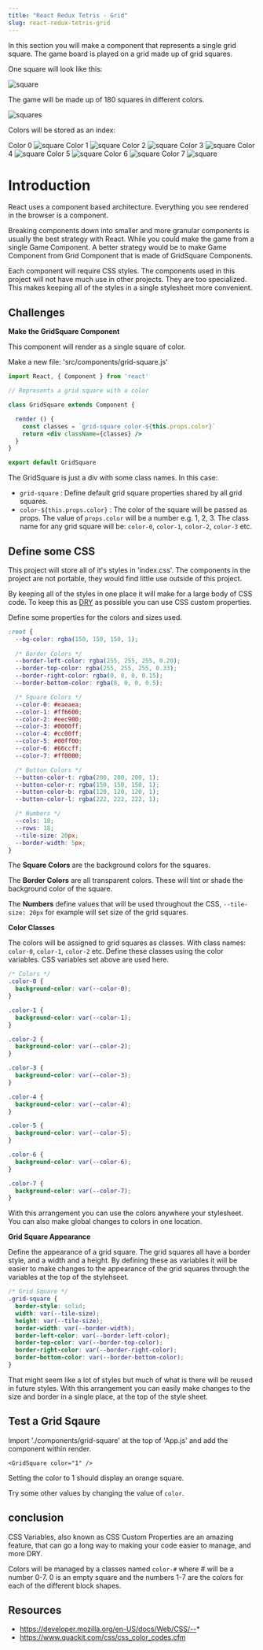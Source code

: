 ```yaml
---
title: "React Redux Tetris - Grid"
slug: react-redux-tetris-grid
---
```


In this section you will make a component that represents a single 
grid square. The game board is played on a grid made up of grid 
squares. 

One square will look like this: 

![square](assets/square.png)

The game will be made up of 180 squares in different colors. 

![squares](assets/squares.png)

Colors will be stored as an index:

Color 0 ![square](assets/square-0.png)
Color 1 ![square](assets/square-1.png)
Color 2 ![square](assets/square-2.png)
Color 3 ![square](assets/square-3.png)
Color 4 ![square](assets/square-4.png)
Color 5 ![square](assets/square-5.png)
Color 6 ![square](assets/square-6.png)
Color 7 ![square](assets/square-7.png)

# Introduction 

React uses a component based architecture. Everything you see 
rendered in the browser is a component. 

Breaking components down into smaller and more granular 
components is usually the best strategy with React. While you 
could make the game from a single Game Component. A better 
strategy would be to make Game Component from Grid Component 
that is made of GridSquare Components. 
 
Each component will require CSS styles. The components used in 
this project will not have much use in other projects. They are 
too specialized. This makes keeping all of the styles in a single 
stylesheet more convenient. 

## Challenges

**Make the GridSquare Component**

This component will render as a single square of color. 

Make a new file: 'src/components/grid-square.js'

```jsx
import React, { Component } from 'react'

// Represents a grid square with a color

class GridSquare extends Component {

  render () {
    const classes = `grid-square color-${this.props.color}`
    return <div className={classes} />
  }
}

export default GridSquare
```

The GridSquare is just a div with some class names. In this 
case: 

- `grid-square` : Define default grid square properties shared by all grid squares.
- `color-${this.props.color}` : The color of the square will be 
passed as props. The value of `props.color` will be a number e.g. 1, 2, 3. 
The class name for any grid square will be: `color-0`, `color-1`, 
`color-2`, `color-3` etc. 

## Define some CSS

This project will store all of it's styles in 'index.css'. The 
components in the project are not portable, they would find 
little use outside of this project. 

By keeping all of the styles in one place it will make for a 
large body of CSS code. To keep this as [DRY](https://en.wikipedia.org/wiki/Don%27t_repeat_yourself) 
as possible you can use CSS custom properties.

Define some properties for the colors and sizes used. 

```css
:root {
  --bg-color: rgba(150, 150, 150, 1);
  
  /* Border Colors */
  --border-left-color: rgba(255, 255, 255, 0.20);
  --border-top-color: rgba(255, 255, 255, 0.33);
  --border-right-color: rgba(0, 0, 0, 0.15);
  --border-bottom-color: rgba(0, 0, 0, 0.5);

  /* Square Colors */
  --color-0: #eaeaea;
  --color-1: #ff6600;
  --color-2: #eec900;
  --color-3: #0000ff;
  --color-4: #cc00ff;
  --color-5: #00ff00;
  --color-6: #66ccff;
  --color-7: #ff0000;

  /* Button Colors */
  --button-color-t: rgba(200, 200, 200, 1);
  --button-color-r: rgba(150, 150, 150, 1);
  --button-color-b: rgba(120, 120, 120, 1);
  --button-color-l: rgba(222, 222, 222, 1);

  /* Numbers */
  --cols: 10;
  --rows: 18;
  --tile-size: 20px;
  --border-width: 5px;
}
```

The **Square Colors** are the background colors for the 
squares. 

The **Border Colors** are all transparent colors. These will 
tint or shade the background color of the square. 

The **Numbers** define values that will be used throughout 
the CSS, `--tile-size: 20px` for example will set size of 
the grid squares.

**Color Classes**

The colors will be assigned to grid squares as classes. 
With class names: `color-0`, `color-1`, `color-2` etc. 
Define these classes using the color variables. CSS 
variables set above are used here. 

```css
/* Colors */
.color-0 {
  background-color: var(--color-0);
}

.color-1 {
  background-color: var(--color-1);
}

.color-2 {
  background-color: var(--color-2);
}

.color-3 {
  background-color: var(--color-3);
}

.color-4 {
  background-color: var(--color-4);
}

.color-5 {
  background-color: var(--color-5);
}

.color-6 {
  background-color: var(--color-6);
}

.color-7 {
  background-color: var(--color-7);
}
```

With this arrangement you can use the colors anywhere your 
stylesheet. You can also make global changes to colors in 
one location. 

**Grid Square Appearance**

Define the appearance of a grid square. The grid squares 
all have a border style, and a width and a height. By defining 
these as variables it will be easier to make changes to the 
appearance of the grid squares through the variables at the 
top of the stylehseet. 

```css
/* Grid Square */
.grid-square {
  border-style: solid;
  width: var(--tile-size);
  height: var(--tile-size);
  border-width: var(--border-width);
  border-left-color: var(--border-left-color);
  border-top-color: var(--border-top-color);
  border-right-color: var(--border-right-color);
  border-bottom-color: var(--border-bottom-color);
}
```

That might seem like a lot of styles but much of what is 
there will be reused in future styles. With this arrangement 
you can easily make changes to the size and border in a 
single place, at the top of the style sheet. 

## Test a Grid Sqaure

Import './components/grid-square' at the top of 'App.js'
and add the component within render. 

`<GridSquare color="1" />`

Setting the color to 1 should display an orange square. 

Try some other values by changing the value of `color`. 

## conclusion

CSS Variables, also known as CSS Custom Properties are an 
amazing feature, that can go a long way to making your code
easier to manage, and more DRY. 

Colors will be managed by a classes named `color-#` where # will 
be a number 0-7. 0 is an empty square and the numbers 1-7 are 
the colors for each of the different block shapes. 

## Resources

- https://developer.mozilla.org/en-US/docs/Web/CSS/--*
- https://www.quackit.com/css/css_color_codes.cfm
